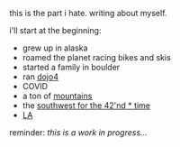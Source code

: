 this is the part i hate.  writing about myself.


i'll start at the beginning:

* grew up in alaska
* roamed the planet racing bikes and skis
* started a family in boulder
* ran [dojo4](/dojo4)
* COVID
* a ton of [mountains](https://photos.app.goo.gl/FwwxEygH55JnQR8n8)
* the [southwest for the 42'nd * time](https://photos.app.goo.gl/rnSLBr9MoWMHv1zx6)
* [LA](https://photos.app.goo.gl/MpSigk5BJwqeouiUA)

reminder: _this is a work in progress..._
